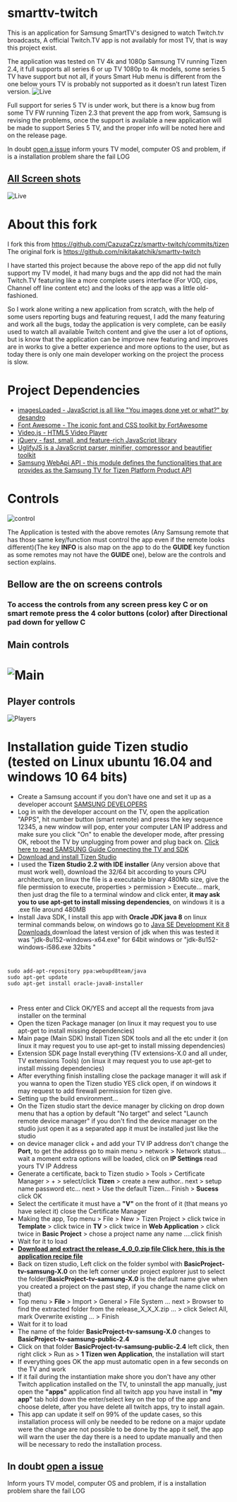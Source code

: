 smarttv-twitch
==============

This is an application for Samsung SmartTV's designed to watch Twitch.tv broadcasts, A official Twitch.TV app is not availably for most TV, that is way this project exist.

The application was tested on TV 4k and 1080p Samsung TV running Tizen 2.4, it full supports all series 6 or up TV 1080p to 4k models, some series 5 TV have support but not all, if yours Smart Hub menu is different from the one below yours TV is probably not supported as it doesn't run latest Tizen version.
![Live](https://bhb27.github.io/smarttv-twitch/screenshot/smarthub.jpeg)

Full support for series 5 TV is under work, but there is a know bug from some TV FW running Tizen 2.3 that prevent the app from work, Samsung is revising the problems, once the support is available a new application will be made to support Series 5 TV, and the proper info will be noted here and on the release page.

In doubt [open a issue](https://github.com/bhb27/smarttv-twitch/issues/new) inform yours TV model, computer OS and problem, if is a installation problem share the fail LOG

## [All Screen shots](https://github.com/bhb27/smarttv-twitch/tree/master/screenshot)
![Live](https://bhb27.github.io/smarttv-twitch/screenshot/animated.gif)

About this fork
===============

I fork this from https://github.com/CazuzaCzz/smarttv-twitch/commits/tizen
The original fork is https://github.com/nikitakatchik/smarttv-twitch

I have started this project because the above repo of the app did not fully support my TV model, it had many bugs and the app did not had the main Twitch.TV featuring like a more complete users interface (For VOD, cips, Channel off line content etc) and the looks of the app was a little old-fashioned.

So I work alone writing a new application from scratch, with the help of some users reporting bugs and featuring request, I add the many featuring and work all the bugs, today the application is very complete, can be easily used to watch all available Twitch content and give the user a lot of options, but is know that the application can be improve new featuring and improves are in works to give a better experience and more options to the user, but as today there is only one main developer working on the project the process is slow.

Project Dependencies
==============
* [imagesLoaded - JavaScript is all like "You images done yet or what?" by desandro](https://github.com/desandro/imagesloaded)
* [Font Awesome - The iconic font and CSS toolkit by FortAwesome](https://github.com/FortAwesome/Font-Awesome)
* [Video.js - HTML5 Video Player](https://github.com/videojs/video.js)
* [jQuery - fast, small, and feature-rich JavaScript library](https://code.jquery.com/jquery/)
* [UglifyJS is a JavaScript parser, minifier, compressor and beautifier toolkit](https://github.com/mishoo/UglifyJS2)
* [Samsung WebApi API - this module defines the functionalities that are provides as the Samsung TV for Tizen Platform Product API](http://developer.samsung.com/tv/develop/api-references/samsung-product-api-references/webapi-api)

Controls
==============
![control](https://bhb27.github.io/smarttv-twitch/screenshot/controler.png)

The Application is tested with the above remotes (Any Samsung remote that has those same key/function must control the app even if the remote looks different)(The key **INFO** is also map on the app to do the **GUIDE** key function as some remotes may not have the **GUIDE** one), below are the controls and section explains.

## Bellow are the on screens controls
### To access the controls from any screen press key C or on smart remote press the 4 color buttons (color) after Directional pad down for yellow C


## Main controls
![Main](https://bhb27.github.io/smarttv-twitch/screenshot/controls_main_simple.png)
==============
## Player controls
![Players](https://bhb27.github.io/smarttv-twitch/screenshot/controls_play_simple.png)


Installation guide Tizen studio (tested on Linux ubuntu 16.04 and windows 10 64 bits)
==============

* Create a Samsung account if you don't have one and set it up as a developer account [SAMSUNG DEVELOPERS](http://developer.samsung.com/home.do)
* Log in with the developer account on the TV, open the application "APPS", hit number button (smart remote) and press the key sequence 12345, a new window will pop, enter your computer LAN IP address and make sure you click "On" to enable the developer mode, after pressing OK, reboot the TV by unplugging from power and plug back on. [Click here to read SAMSUNG Guide Connecting the TV and SDK](http://developer.samsung.com/tv/develop/getting-started/using-sdk/tv-device)
* [Download and install Tizen Studio](https://developer.tizen.org/development/tizen-studio/download)
* I used the **Tizen Studio 2.2 with IDE installer** (Any version above that must work well), download the 32/64 bit according to yours CPU architecture, on linux the file is a executable binary 480Mb size, give the file permission to execute, properties >  permission > Execute... mark, then just drag the file to a terminal window and click enter, **it may ask you to use apt-get to install missing dependencies**, on windows it is a .exe file around 480MB
* Install Java SDK, I install this app with **Oracle JDK java 8** on linux terminal commands below, on windows go to [Java SE Development Kit 8 Downloads
](http://www.oracle.com/technetwork/java/javase/downloads/jdk8-downloads-2133151.html) download the latest version of jdk when this was tested it was "jdk-8u152-windows-x64.exe" for 64bit windows or "jdk-8u152-windows-i586.exe 32bits
"
#

	sudo add-apt-repository ppa:webupd8team/java
	sudo apt-get update
	sudo apt-get install oracle-java8-installer

#
* Press enter and Click OK/YES and accept all the requests from java installer on the terminal
* Open the tizen Package manager (on linux it may request you to use apt-get to install missing dependencies)
* Main page (Main SDK) Install Tizen SDK tools and all the etc under it (on linux it may request you to use apt-get to install missing dependencies)
* Extension SDK page Install everything (TV extensions-X.0 and all under, TV extensions Tools) (on linux it may request you to use apt-get to install missing dependencies)
* After everything finish installing close the package manager it will ask if you wanna to open the Tizen studio YES click open, if on windows it may request to add firewall permission for tizen give.
* Setting up the build environment...
* On the Tizen studio start the device manager by clicking on drop down menu that has a option by default "No target" and select "Launch remote device manager" if you don't find the device manager on the studio just open it as a separated app it must be installed just like the studio
* on device manager click + and add your TV IP address don't change the **Port**, to get the address go to main menu > network > Network status... wait a moment extra options will be loaded, click on **IP Settings** read yours TV IP Address
* Generate a certificate, back to Tizen studio > Tools > Certificate Manager > + > select/click **Tizen** > create a new author.. next > setup name password etc... next > Use the default Tizen... Finish > **Sucess** click OK
* Select the certificate it must have a **"V"** on the front of it (that means yo have select it) close the Certificate Manager
* Making the app, Top menu > File > New > Tizen Project > click twice in **Template** > click twice in **TV** > click twice in **Web Application** > click twice in **Basic Project** > chose a project name any name ....click finish
* Wait for it to load
* **[Download and extract the release_4_0_0.zip file Click here, this is the application recipe file](https://github.com/bhb27/smarttv-twitch/releases/download/4.0.0/release_4_0_0.zip)**
* Back on tizen studio, Left click on the folder symbol with **BasicProject-tv-samsung-X.0** on the left corner under project explorer just to select the folder(**BasicProject-tv-samsung-X.0** is the default name give when you created a project on the past step, if you change the name click on that)
* Top menu > **File** > Import > General > File System ... next > Browser to find the extracted folder from the release_X_X_X.zip ... > click Select All, mark Overwrite existing ... > Finish
* Wait for it to load
* The name of the folder **BasicProject-tv-samsung-X.0** changes to **BasicProject-tv-samsung-public-2.4**
* Click on that folder **BasicProject-tv-samsung-public-2.4** left click, then right click > Run as > **1 Tizen wen Application**, the installation will start
* If everything goes OK the app must automatic open in a few seconds on the TV and work
* If it fail during the instantiation make shore you don't have any other Twitch application installed on the TV, to uninstall the app manually, just open the **"apps"** application find all twitch app you have install in **"my app"** tab hold down the enter/select key on the top of the app and choose delete, after you have delete all twitch apps, try to install again.
* This app can update it self on 99% of the update cases, so this installation process will only be needed to be redone on a major update were the change are not possible to be done by the app it self, the app will warn the user the day there is a need to update manually and then will be necessary to redo the installation process.

## In doubt [open a issue](https://github.com/bhb27/smarttv-twitch/issues/new)
Inform yours TV model, computer OS and problem, if is a installation problem share the fail LOG
